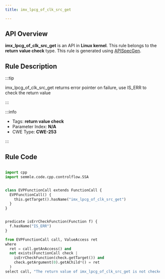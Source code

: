 ```yaml
---
title: imx_lpcg_of_clk_src_get

---
```



## API Overview
**imx_lpcg_of_clk_src_get** is an API in **Linux kernel**. This rule belongs to the **return value check** type. This rule is generated using [APISpecGen](../../tools/APISpecGen).
## Rule Description

:::tip

imx_lpcg_of_clk_src_get returns error pointer on failure, use IS_ERR to check the return value

:::

:::info

- Tags: **return value check**
- Parameter Index: **N/A**
- CWE Type: **CWE-253**

:::

## Rule Code
```python

import cpp
import semmle.code.cpp.controlflow.SSA


class EVPFunctionCall extends FunctionCall {
  EVPFunctionCall() {
    this.getTarget().hasName("imx_lpcg_of_clk_src_get")
  }
}


predicate isErrCheckFunction(Function f) {
  f.hasName("IS_ERR") 
}

from EVPFunctionCall call, ValueAccess ret
where
  ret = call.getAnAccess() and
  not exists(FunctionCall check |
    isErrCheckFunction(check.getTarget()) and
    check.getArgument(0).getAChild*() = ret
  )
select call, "The return value of imx_lpcg_of_clk_src_get is not checked with IS_ERR."
    
```